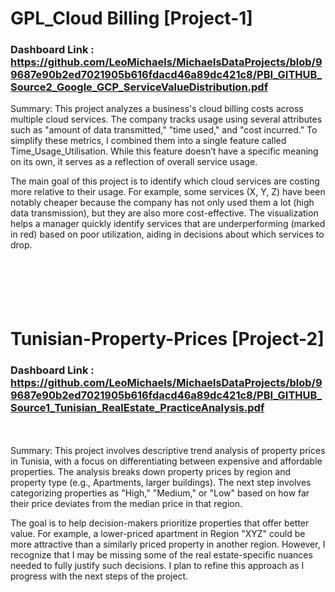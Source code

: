 # GPL_Cloud Billing [Project-1]

### Dashboard Link : https://github.com/LeoMichaels/MichaelsDataProjects/blob/99687e90b2ed7021905b616fdacd46a89dc421c8/PBI_GITHUB_Source2_Google_GCP_ServiceValueDistribution.pdf

Summary: This project analyzes a business's cloud billing costs across multiple cloud services. The company tracks usage using several attributes such as "amount of data transmitted," "time used," and "cost incurred." To simplify these metrics, I combined them into a single feature called Time_Usage_Utilisation. While this feature doesn’t have a specific meaning on its own, it serves as a reflection of overall service usage.

The main goal of this project is to identify which cloud services are costing more relative to their usage. For example, some services (X, Y, Z) have been notably cheaper because the company has not only used them a lot (high data transmission), but they are also more cost-effective. The visualization helps a manager quickly identify services that are underperforming (marked in red) based on poor utilization, aiding in decisions about which services to drop.
<br />
<br />
<br />
<br />
<br />
<br />
# Tunisian-Property-Prices [Project-2]

### Dashboard Link : https://github.com/LeoMichaels/MichaelsDataProjects/blob/99687e90b2ed7021905b616fdacd46a89dc421c8/PBI_GITHUB_Source1_Tunisian_RealEstate_PracticeAnalysis.pdf
<br />
<br />
Summary: This project involves descriptive trend analysis of property prices in Tunisia, with a focus on differentiating between expensive and affordable properties. The analysis breaks down property prices by region and property type (e.g., Apartments, larger buildings). The next step involves categorizing properties as "High," "Medium," or "Low" based on how far their price deviates from the median price in that region.

The goal is to help decision-makers prioritize properties that offer better value. For example, a lower-priced apartment in Region "XYZ" could be more attractive than a similarly priced property in another region. However, I recognize that I may be missing some of the real estate-specific nuances needed to fully justify such decisions. I plan to refine this approach as I progress with the next steps of the project.
<br />
